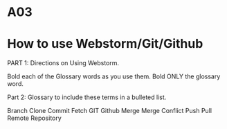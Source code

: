 # A03
# How to use Webstorm/Git/Github

PART 1: Directions on Using Webstorm.

Bold each of the Glossary words as you use them.  Bold ONLY the glossary word.

 

Part 2: Glossary to include these terms in a bulleted list.

Branch
Clone
Commit
Fetch
GIT
Github
Merge
Merge Conflict
Push
Pull
Remote
Repository
